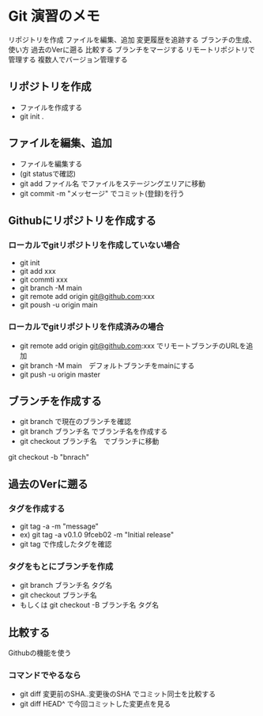 # Git 演習のメモ

リポジトリを作成
ファイルを編集、追加
変更履歴を追跡する
ブランチの生成、使い方
過去のVerに遡る
比較する
ブランチをマージする
リモートリポジトリで管理する
複数人でバージョン管理する

## リポジトリを作成

- ファイルを作成する
- git init .

## ファイルを編集、追加

- ファイルを編集する
- (git statusで確認)
- git add ファイル名 でファイルをステージングエリアに移動
- git commit -m "メッセージ" でコミット(登録)を行う

## Githubにリポジトリを作成する

### ローカルでgitリポジトリを作成していない場合

- git init
- git add xxx
- git commti xxx
- git branch -M main
- git remote add origin git@github.com:xxx
- git poush -u origin main

### ローカルでgitリポジトリを作成済みの場合

- git remote add origin git@github.com:xxx でリモートブランチのURLを追加
- git branch -M main　デフォルトブランチをmainにする
- git push -u origin master

## ブランチを作成する

- git branch で現在のブランチを確認
- git branch ブランチ名 でブランチ名を作成する
- git checkout ブランチ名　でブランチに移動

git checkout -b "bnrach"

## 過去のVerに遡る

### タグを作成する

- git tag -a <tag-name> <commit-hash> -m "message"
- ex) git tag -a v0.1.0 9fceb02 -m "Initial release"
- git tag で作成したタグを確認

### タグをもとにブランチを作成

- git branch ブランチ名 タグ名
- git checkout ブランチ名
- もしくは git checkout -B ブランチ名 タグ名

## 比較する

Githubの機能を使う

### コマンドでやるなら

- git diff 変更前のSHA..変更後のSHA でコミット同士を比較する
- git diff HEAD^ で今回コミットした変更点を見る
